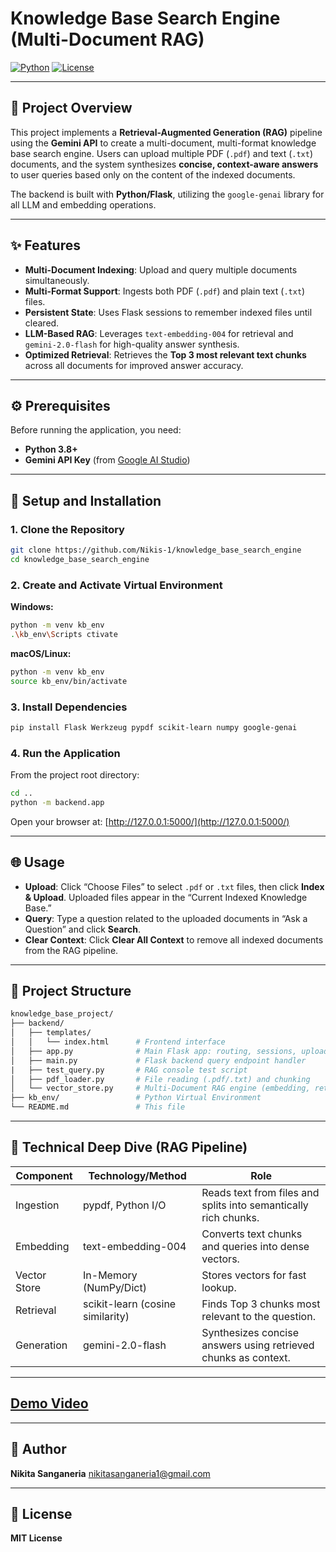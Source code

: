 # Knowledge Base Search Engine (Multi-Document RAG)

[![Python](https://img.shields.io/badge/python-3.8%2B-blue)](https://www.python.org/)
[![License](https://img.shields.io/badge/license-MIT-green)](#)

---

## 🌟 Project Overview
This project implements a **Retrieval-Augmented Generation (RAG)** pipeline using the **Gemini API** to create a multi-document, multi-format knowledge base search engine. Users can upload multiple PDF (`.pdf`) and text (`.txt`) documents, and the system synthesizes **concise, context-aware answers** to user queries based only on the content of the indexed documents.

The backend is built with **Python/Flask**, utilizing the `google-genai` library for all LLM and embedding operations.

---

## ✨ Features
- **Multi-Document Indexing**: Upload and query multiple documents simultaneously.
- **Multi-Format Support**: Ingests both PDF (`.pdf`) and plain text (`.txt`) files.
- **Persistent State**: Uses Flask sessions to remember indexed files until cleared.
- **LLM-Based RAG**: Leverages `text-embedding-004` for retrieval and `gemini-2.0-flash` for high-quality answer synthesis.
- **Optimized Retrieval**: Retrieves the **Top 3 most relevant text chunks** across all documents for improved answer accuracy.

---

## ⚙️ Prerequisites
Before running the application, you need:

- **Python 3.8+**
- **Gemini API Key** (from [Google AI Studio](https://aistudio.google.com/))

---

## 🚀 Setup and Installation

### 1. Clone the Repository
```bash
git clone https://github.com/Nikis-1/knowledge_base_search_engine
cd knowledge_base_search_engine
```

### 2. Create and Activate Virtual Environment
**Windows:**
```bash
python -m venv kb_env
.\kb_env\Scripts ctivate
```

**macOS/Linux:**
```bash
python -m venv kb_env
source kb_env/bin/activate
```

### 3. Install Dependencies
```bash
pip install Flask Werkzeug pypdf scikit-learn numpy google-genai
```

### 4. Run the Application
From the project root directory:
```bash
cd ..
python -m backend.app
```

Open your browser at: [http://127.0.0.1:5000/](http://127.0.0.1:5000/)

---

## 🌐 Usage

- **Upload**: Click “Choose Files” to select `.pdf` or `.txt` files, then click **Index & Upload**. Uploaded files appear in the “Current Indexed Knowledge Base.”  
- **Query**: Type a question related to the uploaded documents in “Ask a Question” and click **Search**.  
- **Clear Context**: Click **Clear All Context** to remove all indexed documents from the RAG pipeline.

---

## 📂 Project Structure
```graphql
knowledge_base_project/
├── backend/
│   ├── templates/
│   │   └── index.html      # Frontend interface
│   ├── app.py              # Main Flask app: routing, sessions, uploads
│   ├── main.py             # Flask backend query endpoint handler
|   ├── test_query.py       # RAG console test script
│   ├── pdf_loader.py       # File reading (.pdf/.txt) and chunking
│   └── vector_store.py     # Multi-Document RAG engine (embedding, retrieval, synthesis)
├── kb_env/                 # Python Virtual Environment
└── README.md               # This file
```

---

## 🔧 Technical Deep Dive (RAG Pipeline)
| Component | Technology/Method | Role |
|------------|------------------|------|
| Ingestion | pypdf, Python I/O | Reads text from files and splits into semantically rich chunks. |
| Embedding | text-embedding-004 | Converts text chunks and queries into dense vectors. |
| Vector Store | In-Memory (NumPy/Dict) | Stores vectors for fast lookup. |
| Retrieval | scikit-learn (cosine similarity) | Finds Top 3 chunks most relevant to the question. |
| Generation | gemini-2.0-flash | Synthesizes concise answers using retrieved chunks as context. |

---

## [Demo Video](https://drive.google.com/file/d/1Cqqfx_nbGAoET8vN1Zf3Z-VLBo4vtMV-/view?usp=sharing)

---

## 📝 Author
**Nikita Sanganeria** nikitasanganeria1@gmail.com

---

## 📄 License
**MIT License**
